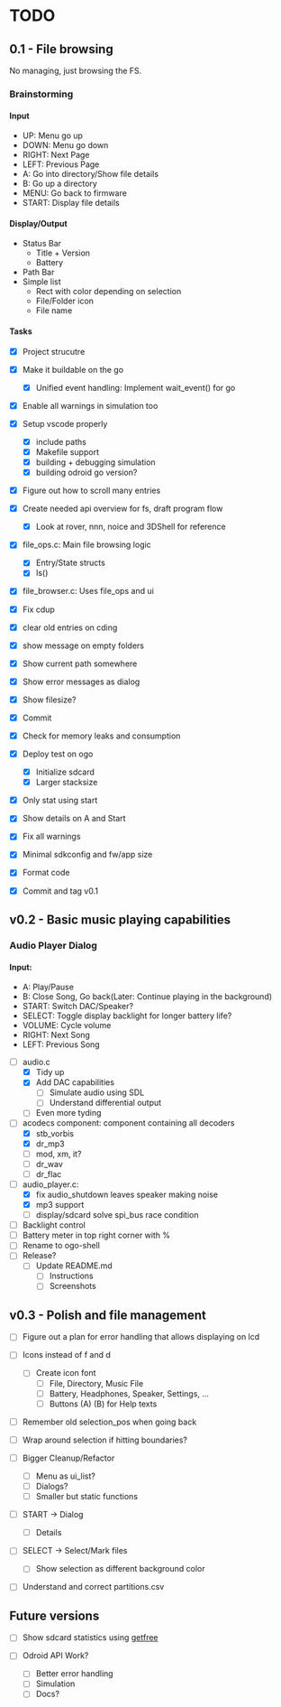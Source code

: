 TODO
====

0.1 - File browsing
-------------------

No managing, just browsing the FS.

### Brainstorming

#### Input

- UP: Menu go up
- DOWN: Menu go down
- RIGHT: Next Page
- LEFT: Previous Page
- A: Go into directory/Show file details
- B: Go up a directory
- MENU: Go back to firmware
- START: Display file details

#### Display/Output

- Status Bar
	- Title + Version
	- Battery
- Path Bar
- Simple list
	- Rect with color depending on selection
	- File/Folder icon
	- File name

#### Tasks

- [X] Project strucutre

- [X] Make it buildable on the go
	- [X] Unified event handling: Implement wait_event() for go

- [X] Enable all warnings in simulation too

- [x] Setup vscode properly
	- [x] include paths
	- [x] Makefile support
	- [x] building + debugging simulation
	- [x] building odroid go version?

- [x] Figure out how to scroll many entries

- [x] Create needed api overview for fs, draft program flow
	- [x] Look at rover, nnn, noice and 3DShell for reference

- [x] file_ops.c: Main file browsing logic
	- [x] Entry/State structs
	- [x] ls()

- [x] file_browser.c: Uses file_ops and ui

- [x] Fix cdup
- [x] clear old entries on cding
- [x] show message on empty folders
- [x] Show current path somewhere
- [x] Show error messages as dialog
- [x] Show filesize?

- [x] Commit
- [x] Check for memory leaks and consumption
- [x] Deploy test on ogo
	- [x] Initialize sdcard
	- [x] Larger stacksize

- [x] Only stat using start
- [x] Show details on A and Start
- [x] Fix all warnings
- [x] Minimal sdkconfig and fw/app size
- [x] Format code

- [x] Commit and tag v0.1

v0.2 - Basic music playing capabilities
---------------------------------------

### Audio Player Dialog

#### Input:

- A: Play/Pause
- B: Close Song, Go back(Later: Continue playing in the background)
- START: Switch DAC/Speaker?
- SELECT: Toggle display backlight for longer battery life?
- VOLUME: Cycle volume
- RIGHT: Next Song
- LEFT: Previous Song

- [ ] audio.c
	- [x] Tidy up
	- [x] Add DAC capabilities
        - [ ] Simulate audio using SDL
        - [ ] Understand differential output
	- [ ] Even more tyding

- [ ] acodecs component: component containing all decoders
	- [x] stb_vorbis
	- [x] dr_mp3
	- [ ] mod, xm, it?
	- [ ] dr_wav
	- [ ] dr_flac

- [ ] audio_player.c:
	- [x] fix audio_shutdown leaves speaker making noise
	- [x] mp3 support
	- [ ] display/sdcard solve spi_bus race condition

- [ ] Backlight control
- [ ] Battery meter in top right corner with %
- [ ] Rename to ogo-shell
- [ ] Release?
	- [ ] Update README.md
		- [ ] Instructions
		- [ ] Screenshots

v0.3 - Polish and file management
---------------------------------

- [ ] Figure out a plan for error handling that allows displaying on lcd
- [ ] Icons instead of f and d
	- [ ] Create icon font
		- [ ] File, Directory, Music File
		- [ ] Battery, Headphones, Speaker, Settings, ...
		- [ ] Buttons (A) (B) for Help texts
- [ ] Remember old selection_pos when going back
- [ ] Wrap around selection if hitting boundaries?

- [ ] Bigger Cleanup/Refactor
	- [ ] Menu as ui_list?
	- [ ] Dialogs?
	- [ ] Smaller but static functions

- [ ] START -> Dialog
	- [ ] Details
- [ ] SELECT -> Select/Mark files
	- [ ] Show selection as different background color
- [ ] Understand and correct partitions.csv


Future versions
---------------

- [ ] Show sdcard statistics using [getfree](http://elm-chan.org/fsw/ff/doc/getfree.html)

- [ ] Odroid API Work?
	- [ ] Better error handling
	- [ ] Simulation
	- [ ] Docs?
